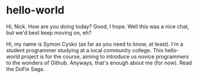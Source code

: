 # hello-world
Hi, Nick. How are you doing today? Good, I hope. Well this was a nice chat, but we'd best keep moving on, eh?

Hi, my name is Symon Cysko (as far as you need to know, at least). I'm a student programmer studying at a local community college. This hello-world project is for the course, aiming to introduce us novice programmers to the wonders of Github. Anyways, that's enough about me (for now). Read the DoFix Saga.

